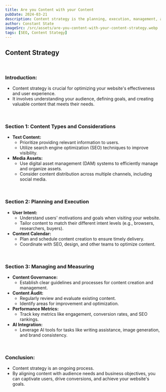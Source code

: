 ```yaml
---
title: Are you Content with your Content
pubDate: 2024-03-21
description: Content strategy is the planning, execution, management, and measurement of content to achieve specific goals, including content types, planning, execution, management, and measurement.
author: Constant State
imageSrc: /src/assets/are-you-content-with-your-content-strategy.webp
tags: [SEO, Content Stategy]
---
```


## Content Strategy

<br/>

### Introduction:

* Content strategy is crucial for optimizing your website's effectiveness and user experience.
* It involves understanding your audience, defining goals, and creating valuable content that meets their needs.

<br/>

### Section 1: Content Types and Considerations

* **Text Content:**
    * Prioritize providing relevant information to users.
    * Utilize search engine optimization (SEO) techniques to improve visibility.
* **Media Assets:**
    * Use digital asset management (DAM) systems to efficiently manage and organize assets.
    * Consider content distribution across multiple channels, including social media.

<br/>

### Section 2: Planning and Execution

* **User Intent:**
    * Understand users' motivations and goals when visiting your website.
    * Tailor content to match their different intent levels (e.g., browsers, researchers, buyers).
* **Content Calendar:**
    * Plan and schedule content creation to ensure timely delivery.
    * Coordinate with SEO, design, and other teams to optimize content.

<br/>

### Section 3: Managing and Measuring

* **Content Governance:**
    * Establish clear guidelines and processes for content creation and management.
* **Content Audit:**
    * Regularly review and evaluate existing content.
    * Identify areas for improvement and optimization.
* **Performance Metrics:**
    * Track key metrics like engagement, conversion rates, and SEO rankings.
* **AI Integration:**
    * Leverage AI tools for tasks like writing assistance, image generation, and brand consistency.

<br/>

### Conclusion:

* Content strategy is an ongoing process.
* By aligning content with audience needs and business objectives, you can captivate users, drive conversions, and achieve your website's goals.
